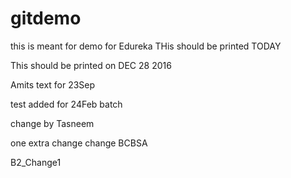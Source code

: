 # gitdemo
this is meant for demo for Edureka
THis should be printed TODAY

This should be printed on DEC 28 2016

Amits text for 23Sep

test added for 24Feb batch

change by Tasneem

one extra change
change BCBSA 

B2_Change1
